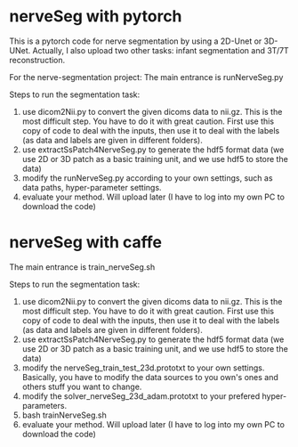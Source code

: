 # nerveSeg with pytorch

This is a pytorch code for nerve segmentation by using a 2D-Unet or 3D-UNet. Actually, I also upload two other tasks: infant segmentation and 3T/7T reconstruction.

For the nerve-segmentation project: The main entrance is runNerveSeg.py

Steps to run the segmentation task:
1. use dicom2Nii.py to convert the given dicoms data to nii.gz. This is the most difficult step. You have to do it with great caution. First use this copy of code to deal with the inputs, then use it to deal with the labels (as data and labels are given in different folders). 
2. use extractSsPatch4NerveSeg.py to generate the hdf5 format data (we use 2D or 3D patch as a basic training unit, and we use hdf5 to store the data)
3. modify the runNerveSeg.py according to your own settings, such as data paths, hyper-parameter settings.
4. evaluate your method. Will upload later (I have to log into my own PC to download the code)

# nerveSeg with caffe

The main entrance is train_nerveSeg.sh

Steps to run the segmentation task:
1. use dicom2Nii.py to convert the given dicoms data to nii.gz. This is the most difficult step. You have to do it with great caution. First use this copy of code to deal with the inputs, then use it to deal with the labels (as data and labels are given in different folders). 
2. use extractSsPatch4NerveSeg.py to generate the hdf5 format data (we use 2D or 3D patch as a basic training unit, and we use hdf5 to store the data)
3. modify the nerveSeg_train_test_23d.prototxt to your own settings. Basically, you have to modify the data sources to you own's ones and others stuff you want to change.
4. modify the solver_nerveSeg_23d_adam.prototxt to your prefered hyper-parameters.
5. bash trainNerveSeg.sh
6. evaluate your method. Will upload later (I have to log into my own PC to download the code)
